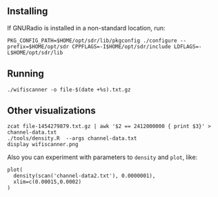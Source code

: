 ## Installing

If GNURadio is installed in a non-standard location, run:

```shell
PKG_CONFIG_PATH=$HOME/opt/sdr/lib/pkgconfig ./configure --prefix=$HOME/opt/sdr CPPFLAGS=-I$HOME/opt/sdr/include LDFLAGS=-L$HOME/opt/sdr/lib
```

## Running

```shell
./wifiscanner -o file-$(date +%s).txt.gz
```

## Other visualizations

```shell
zcat file-1454279879.txt.gz | awk '$2 == 2412000000 { print $3}' > channel-data.txt
./tools/density.R  --args channel-data.txt
display wifiscanner.png
```

Also you can experiment with parameters to `density` and `plot`, like:

```
plot(
  density(scan('channel-data2.txt'), 0.0000001),
  xlim=c(0.00015,0.0002)
)
```

